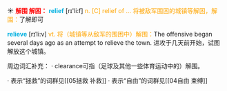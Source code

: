 ☀ <font color="red">**解围 解困：**</font>
<font color="sky blue">**relief**</font> [rɪ'li:f] 
<font color="orange">n. [C] relief of ... 将被敌军围困的城镇等解困，解围：</font>了解即可
           
<font color="sky blue">**relieve**</font> [rɪˈli:v]
<font color="orange">vt. 将（城镇等从敌军的围困中）解围：</font>The offensive began several days ago as an attempt to relieve the town. 进攻于几天前开始，试图解放这个城镇。

周边词汇补充：
· clearance可指（足球及其他一些体育运动中的）解围。

· 表示“拯救”的词群见[[05拯救 补救]]
· 表示“自由”的词群见[[04自由 束缚]]
